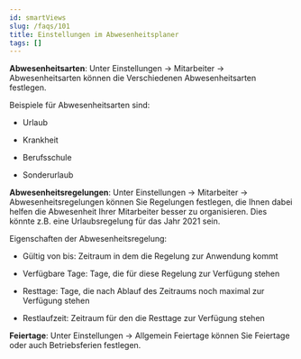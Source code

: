 ```yaml
---
id: smartViews
slug: /faqs/101
title: Einstellungen im Abwesenheitsplaner
tags: []
---
```

**Abwesenheitsarten**: Unter Einstellungen -> Mitarbeiter -> Abwesenheitsarten können die Verschiedenen Abwesenheitsarten festlegen.

Beispiele für Abwesenheitsarten sind:

*   Urlaub

*   Krankheit

*   Berufsschule

*   Sonderurlaub

**Abwesenheitsregelungen**: Unter Einstellungen -> Mitarbeiter -> Abwesenheitsregelungen können Sie Regelungen festlegen, die Ihnen dabei helfen die Abwesenheit Ihrer Mitarbeiter besser zu organisieren. Dies könnte z.B. eine Urlaubsregelung für das Jahr 2021 sein.

Eigenschaften der Abwesenheitsregelung:

*   Gültig von bis: Zeitraum in dem die Regelung zur Anwendung kommt

*   Verfügbare Tage: Tage, die für diese Regelung zur Verfügung stehen

*   Resttage: Tage, die nach Ablauf des Zeitraums noch maximal zur Verfügung stehen

*   Restlaufzeit: Zeitraum für den die Resttage zur Verfügung stehen

**Feiertage**: Unter Einstellungen -> Allgemein Feiertage können Sie Feiertage oder auch Betriebsferien festlegen.
